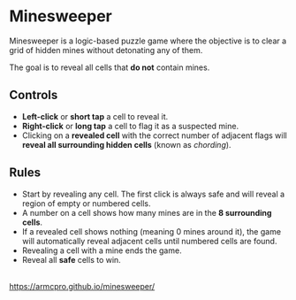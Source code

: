 # Minesweeper

Minesweeper is a logic-based puzzle game where the objective is to clear a grid of hidden mines without detonating any of them.

The goal is to reveal all cells that **do not** contain mines.

## Controls
- **Left-click** or **short tap** a cell to reveal it.
- **Right-click** or **long tap** a cell to flag it as a suspected mine.
- Clicking on a **revealed cell** with the correct number of adjacent flags will **reveal all surrounding hidden cells** (known as *chording*).

## Rules
- Start by revealing any cell. The first click is always safe and will reveal a region of empty or numbered cells.
- A number on a cell shows how many mines are in the **8 surrounding cells**.
- If a revealed cell shows nothing (meaning 0 mines around it), the game will automatically reveal adjacent cells until numbered cells are found.
- Revealing a cell with a mine ends the game.
- Reveal all **safe** cells to win.

\
https://armcpro.github.io/minesweeper/